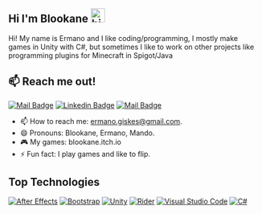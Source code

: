 ## Hi I'm Blookane <img src="https://user-images.githubusercontent.com/1303154/88677602-1635ba80-d120-11ea-84d8-d263ba5fc3c0.gif" width="28px" alt="hi">

Hi! My name is Ermano and I like coding/programming, I mostly make games in Unity with C#, but sometimes I like to work on other projects like programming plugins for Minecraft in Spigot/Java

## :mailbox: Reach me out!

[![Mail Badge](https://img.shields.io/badge/-Blookane-e74c3c?style=flat&labelColor=e74c3c&logo=youtube&logoColor=white)](https://www.youtube.com/channel/UCvtY8s6xlrthfji7WUMpFZQ) [![Linkedin Badge](https://img.shields.io/badge/-Ermano-0e76a8?style=flat&labelColor=0e76a8&logo=linkedin&logoColor=white)](https://www.linkedin.com/in/ermano-giskes-749419215/) [![Mail Badge](https://img.shields.io/badge/-Ermano-c0392b?style=flat&labelColor=c0392b&logo=gmail&logoColor=white)](mailto:ermano.giskes@gmail.com)

- 📫 How to reach me: ermano.giskes@gmail.com.
- 😄 Pronouns: Blookane, Ermano, Mando.
- 🎮 My games: blookane.itch.io
- ⚡ Fun fact: I play games and like to flip.

## Top Technologies

[![After Effects](https://img.shields.io/badge/Adobe%20after%20affects-CF96FD?style=for-the-badge&logo=Adobe%20after%20effects&logoColor=393665)](#) [![Bootstrap](https://img.shields.io/badge/Bootstrap-563D7C?style=for-the-badge&logo=bootstrap&logoColor=white)](#) [![Unity](https://img.shields.io/badge/Unity-100000?style=for-the-badge&logo=unity&logoColor=white)](#) [![Rider](https://img.shields.io/badge/Rider-000000?style=for-the-badge&logo=Rider&logoColor=white)](#) [![Visual Studio Code](https://img.shields.io/badge/Visual_Studio_Code-0078D4?style=for-the-badge&logo=visual%20studio%20code&logoColor=white)](#) [![C#](https://img.shields.io/badge/C%23-239120?style=for-the-badge&logo=c-sharp&logoColor=white)](#)
